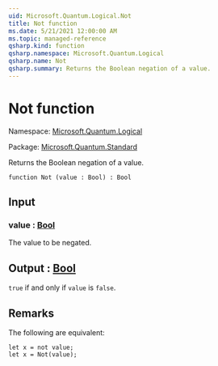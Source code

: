 ```yaml
---
uid: Microsoft.Quantum.Logical.Not
title: Not function
ms.date: 5/21/2021 12:00:00 AM
ms.topic: managed-reference
qsharp.kind: function
qsharp.namespace: Microsoft.Quantum.Logical
qsharp.name: Not
qsharp.summary: Returns the Boolean negation of a value.
---
```


# Not function

Namespace: [Microsoft.Quantum.Logical](xref:Microsoft.Quantum.Logical)

Package: [Microsoft.Quantum.Standard](https://nuget.org/packages/Microsoft.Quantum.Standard)


Returns the Boolean negation of a value.

```qsharp
function Not (value : Bool) : Bool
```


## Input

### value : [Bool](xref:microsoft.quantum.qsharp.valueliterals#bool-literals)

The value to be negated.



## Output : [Bool](xref:microsoft.quantum.qsharp.valueliterals#bool-literals)

`true` if and only if `value` is `false`.

## Remarks

The following are equivalent:```qsharplet x = not value;let x = Not(value);```